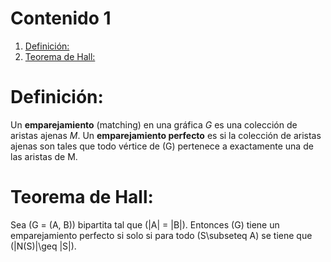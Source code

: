 <head>
<script src='https://cdn.mathjax.org/mathjax/latest/MathJax.js?config=TeX-AMS-MML_HTMLorMML'></script> 
  </head>

# Contenido 1

1.  [Definición:](#org8fd1ca1)
2.  [Teorema de Hall:](#orgd875cd1)



<a id="org8fd1ca1"></a>

# Definición:

Un **emparejamiento** (matching) en una gráfica $G$ es una colección de
aristas ajenas $M$. 
Un **emparejamiento perfecto** es  si la colección de aristas
ajenas son tales que todo vértice de \(G\) pertenece a
exactamente una de las aristas de M.  


<a id="orgd875cd1"></a>

# Teorema de Hall:

Sea \(G = (A, B)\) bipartita tal que \(|A| = |B|\). Entonces \(G\)
tiene un emparejamiento perfecto si solo si para todo \(S\subseteq A\)
se tiene que \(|N(S)|\geq |S|\).


